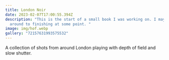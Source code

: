 ```yaml
---
title: London Noir
date: 2023-02-07T17:00:55.394Z
description: "This is the start of a small book I was working on. I may get
  around to finishing at some point. "
image: img/hof.webp
gallery: "72157631993575532"
---
```

A﻿ collection of shots from around London playing with depth of field and slow shutter.